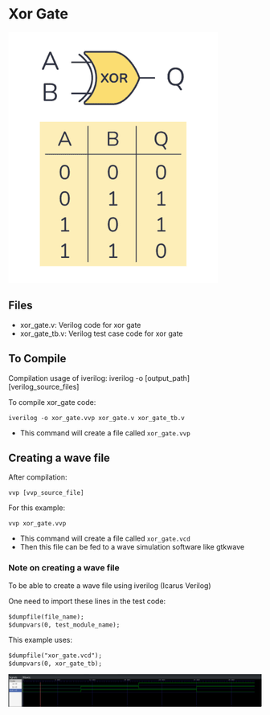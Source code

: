 # Xor Gate

![](xor_gate.png)

## Files
- xor_gate.v: Verilog code for xor gate
- xor_gate_tb.v: Verilog test case code for xor gate

## To Compile

Compilation usage of iverilog:
    iverilog -o [output_path] [verilog_source_files]

To compile xor_gate code:

    iverilog -o xor_gate.vvp xor_gate.v xor_gate_tb.v

- This command will create a file called `xor_gate.vvp`

## Creating a wave file

After compilation:
    
    vvp [vvp_source_file]

For this example:
    
    vvp xor_gate.vvp

- This command will create a file called `xor_gate.vcd`
- Then this file can be fed to a wave simulation software like gtkwave

### Note on creating a wave file

To be able to create a wave file using iverilog (Icarus Verilog)

One need to import these lines in the test code:

    $dumpfile(file_name);
    $dumpvars(0, test_module_name);

This example uses:

    $dumpfile("xor_gate.vcd");
    $dumpvars(0, xor_gate_tb);

![](xor_gate_wave.png)
